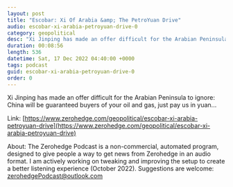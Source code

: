```yaml
---
layout: post
title: "Escobar: Xi Of Arabia &amp; The PetroYuan Drive"
audio: escobar-xi-arabia-petroyuan-drive-0
category: geopolitical
desc: "Xi Jinping has made an offer difficult for the Arabian Peninsula to ignore: China will be guaranteed buyers of your oil and gas, just pay us in yuan..."
duration: 00:08:56
length: 536
datetime: Sat, 17 Dec 2022 04:40:00 +0000
tags: podcast
guid: escobar-xi-arabia-petroyuan-drive-0
order: 0
---
```

Xi Jinping has made an offer difficult for the Arabian Peninsula to ignore: China will be guaranteed buyers of your oil and gas, just pay us in yuan...

Link: [https://www.zerohedge.com/geopolitical/escobar-xi-arabia-petroyuan-drive](https://www.zerohedge.com/geopolitical/escobar-xi-arabia-petroyuan-drive)

About: The Zerohedge Podcast is a non-commercial, automated program, designed to give people a way to get news from Zerohedge in an audio format.  I am actively working on tweaking and improving the setup to create a better listening experience (October 2022).  Suggestions are welcome: [zerohedgePodcast@outlook.com](mailto:zerohedgePodcast@outlook.com)